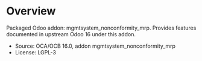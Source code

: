 # Overview

Packaged Odoo addon: mgmtsystem_nonconformity_mrp. Provides features documented in upstream Odoo 16 under this addon.

- Source: OCA/OCB 16.0, addon mgmtsystem_nonconformity_mrp
- License: LGPL-3
